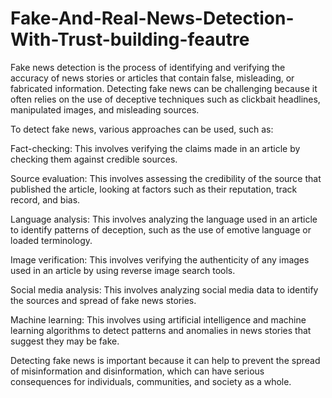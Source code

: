 # Fake-And-Real-News-Detection-With-Trust-building-feautre

Fake news detection is the process of identifying and verifying the accuracy of news stories or articles that contain false, misleading, or fabricated information. Detecting fake news can be challenging because it often relies on the use of deceptive techniques such as clickbait headlines, manipulated images, and misleading sources.

To detect fake news, various approaches can be used, such as:

Fact-checking: This involves verifying the claims made in an article by checking them against credible sources.

Source evaluation: This involves assessing the credibility of the source that published the article, looking at factors such as their reputation, track record, and bias.

Language analysis: This involves analyzing the language used in an article to identify patterns of deception, such as the use of emotive language or loaded terminology.

Image verification: This involves verifying the authenticity of any images used in an article by using reverse image search tools.

Social media analysis: This involves analyzing social media data to identify the sources and spread of fake news stories.

Machine learning: This involves using artificial intelligence and machine learning algorithms to detect patterns and anomalies in news stories that suggest they may be fake.

Detecting fake news is important because it can help to prevent the spread of misinformation and disinformation, which can have serious consequences for individuals, communities, and society as a whole.
